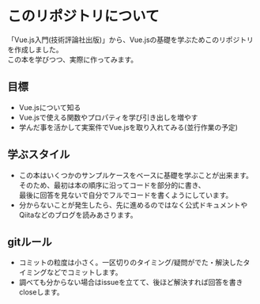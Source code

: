 # このリポジトリについて
「Vue.js入門(技術評論社出版)」から、Vue.jsの基礎を学ぶためこのリポジトリを作成しました。  
この本を学びつつ、実際に作ってみます。

## 目標
- Vue.jsについて知る
- Vue.jsで使える関数やプロパティを学び引き出しを増やす
- 学んだ事を活かして実案件でVue.jsを取り入れてみる(並行作業の予定)

## 学ぶスタイル
- この本はいくつかのサンプルケースをベースに基礎を学ぶことが出来ます。  
そのため、最初は本の順序に沿ってコードを部分的に書き、  
最後に回答を見ないで自分でフルでコードを書くようにしています。
- 分からないことが発生したら、先に進めるのではなく公式ドキュメントやQiitaなどのブログを読みあさります。


## gitルール
- コミットの粒度は小さく。一区切りのタイミング/疑問がでた・解決したタイミングなどでコミットします。
- 調べても分からない場合はissueを立てて、後ほど解決すれば回答を書きcloseします。
